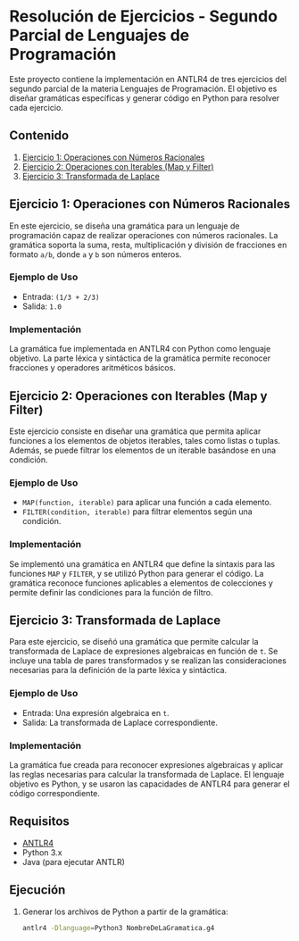 # Resolución de Ejercicios - Segundo Parcial de Lenguajes de Programación

Este proyecto contiene la implementación en ANTLR4 de tres ejercicios del segundo parcial de la materia Lenguajes de Programación. El objetivo es diseñar gramáticas específicas y generar código en Python para resolver cada ejercicio.

## Contenido

1. [Ejercicio 1: Operaciones con Números Racionales](https://github.com/marcoduarte2111/parcial_lenguajes_2/tree/main/Gramatica_Map_Filter)
2. [Ejercicio 2: Operaciones con Iterables (Map y Filter)](https://github.com/marcoduarte2111/parcial_lenguajes_2/tree/main/Numeros_Racionales)
3. [Ejercicio 3: Transformada de Laplace](#ejercicio-3-transformada-de-laplace)

## Ejercicio 1: Operaciones con Números Racionales

En este ejercicio, se diseña una gramática para un lenguaje de programación capaz de realizar operaciones con números racionales. La gramática soporta la suma, resta, multiplicación y división de fracciones en formato `a/b`, donde `a` y `b` son números enteros.

### Ejemplo de Uso
- Entrada: `(1/3 + 2/3)`
- Salida: `1.0`

### Implementación
La gramática fue implementada en ANTLR4 con Python como lenguaje objetivo. La parte léxica y sintáctica de la gramática permite reconocer fracciones y operadores aritméticos básicos.

## Ejercicio 2: Operaciones con Iterables (Map y Filter)

Este ejercicio consiste en diseñar una gramática que permita aplicar funciones a los elementos de objetos iterables, tales como listas o tuplas. Además, se puede filtrar los elementos de un iterable basándose en una condición.

### Ejemplo de Uso
- `MAP(function, iterable)` para aplicar una función a cada elemento.
- `FILTER(condition, iterable)` para filtrar elementos según una condición.

### Implementación
Se implementó una gramática en ANTLR4 que define la sintaxis para las funciones `MAP` y `FILTER`, y se utilizó Python para generar el código. La gramática reconoce funciones aplicables a elementos de colecciones y permite definir las condiciones para la función de filtro.

## Ejercicio 3: Transformada de Laplace

Para este ejercicio, se diseñó una gramática que permite calcular la transformada de Laplace de expresiones algebraicas en función de `t`. Se incluye una tabla de pares transformados y se realizan las consideraciones necesarias para la definición de la parte léxica y sintáctica.

### Ejemplo de Uso
- Entrada: Una expresión algebraica en `t`.
- Salida: La transformada de Laplace correspondiente.

### Implementación
La gramática fue creada para reconocer expresiones algebraicas y aplicar las reglas necesarias para calcular la transformada de Laplace. El lenguaje objetivo es Python, y se usaron las capacidades de ANTLR4 para generar el código correspondiente.

## Requisitos

- [ANTLR4](https://www.antlr.org/)
- Python 3.x
- Java (para ejecutar ANTLR)

## Ejecución

1. Generar los archivos de Python a partir de la gramática:
   ```bash
   antlr4 -Dlanguage=Python3 NombreDeLaGramatica.g4
